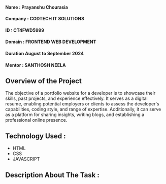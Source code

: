 #### Name : Prayanshu Chourasia 
#### Company : CODTECH IT SOLUTIONS
#### ID : CT4FWD5999
#### Domain  : FRONTEND WEB DEVELOPMENT
#### Duration August to September 2024 
#### Mentor : SANTHOSH NEELA

## Overview of the Project 

 The objective of a portfolio website for a developer is to showcase their skills, past projects, and experience effectively. It serves as a digital resume, enabling potential employers or clients to assess the developer's capabilities, coding style, and range of expertise. Additionally, it can serve as a platform for sharing insights, writing blogs, and establishing a professional online presence.   

## Technology Used : 

* HTML 
* CSS 
* JAVASCRIPT 

## Description About The Task : 
